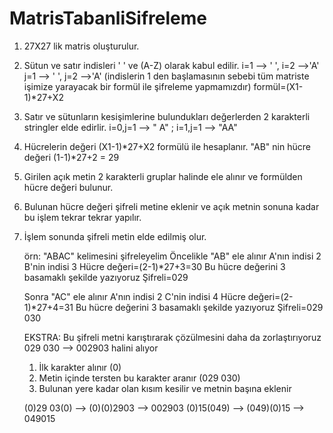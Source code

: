 # MatrisTabanliSifreleme

1) 27X27 lik matris oluşturulur.

2) Sütun ve satır indisleri ' ' ve (A-Z) olarak kabul edilir.
	i=1 --> ' ', i=2 -->'A'
	j=1 --> ' ', j=2 -->'A'
	(indislerin 1 den başlamasının sebebi tüm matriste işimize yarayacak bir formül ile şifreleme yapmamızdır)
	formül=(X1-1)*27+X2

3) Satır ve sütunların kesişimlerine bulundukları değerlerden 2 karakterli stringler elde edirlir.
	i=0,j=1 --> " A" ; i=1,j=1 --> "AA"

4) Hücrelerin değeri (X1-1)*27+X2 formülü ile hesaplanır.
	"AB" nin hücre değeri (1-1)*27+2 = 29

5) Girilen açık metin 2 karakterli gruplar halinde ele alınır ve formülden hücre değeri bulunur.

6) Bulunan hücre değeri şifreli metine eklenir ve açık metnin sonuna kadar bu işlem tekrar tekrar yapılır.

7) İşlem sonunda şifreli metin elde edilmiş olur.

	örn: "ABAC" kelimesini şifreleyelim
	Öncelikle "AB" ele alınır
	A'nın indisi 2
	B'nin indisi 3
	Hücre değeri=(2-1)*27+3=30
	Bu hücre değerini 3 basamaklı şekilde yazıyoruz
	Şifreli=029

	Sonra "AC" ele alınır
	A'nın indisi 2
	C'nin indisi 4
	Hücre değeri=(2-1)*27+4=31
	Bu hücre değerini 3 basamaklı şekilde yazıyoruz
	Şifreli=029 030

	EKSTRA: Bu şifreli metni karıştırarak çözülmesini daha da zorlaştırıyoruz
	029 030 --> 002903 halini alıyor

	1) İlk karakter alınır (0)
	2) Metin içinde tersten bu karakter aranır (029 030)
	3) Bulunan yere kadar olan kısım kesilir ve metnin başına eklenir

	(0)29 03(0) --> (0)(0)2903 --> 002903
	(0)15(049) -->  (049)(0)15 --> 049015
